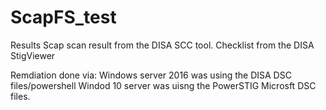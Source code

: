 # ScapFS_test

Results Scap scan result from the DISA SCC tool.
Checklist from the DISA StigViewer

Remdiation done via:
Windows server 2016 was using the DISA DSC files/powershell
Windod 10 server was uisng the PowerSTIG Microsft DSC files.

